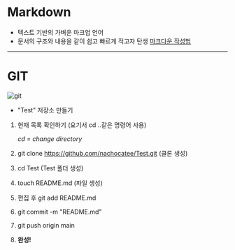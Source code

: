 # Markdown
- 텍스트 기반의 가벼운 마크업 언어
- 문서의 구조와 내용을 같이 쉽고 빠르게 적고자 탄생
[마크다운 작성법](https://gist.github.com/ihoneymon/652be052a0727ad59601)

---

# GIT
  ![git](https://velog.velcdn.com/images/crosstar1228/post/969185d2-d80f-41cc-b234-f5fb71f1304e/image.png)
  
  - "Test" 저장소 만들기
  1. 현재 목록 확인하기 (요기서 cd ..같은 명령어 사용)
   
      *cd = change directory*

  2. git clone https://github.com/nachocatee/Test.git (클론 생성)
  3. cd Test (Test 폴더 생성)
  4. touch README.md (파일 생성)
  5. 편집 후 git add README.md
  6. git commit -m "README.md"
  7. git push origin main
  8. **완성!**